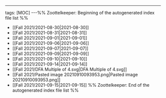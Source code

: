 ---
tags: [MOC]
---%% Zoottelkeeper: Beginning of the autogenerated index file list  %%
- [[Fall 2021/2021-08-30|2021-08-30]]
- [[Fall 2021/2021-08-31|2021-08-31]]
- [[Fall 2021/2021-09-01|2021-09-01]]
- [[Fall 2021/2021-09-06|2021-09-06]]
- [[Fall 2021/2021-09-07|2021-09-07]]
- [[Fall 2021/2021-09-09|2021-09-09]]
- [[Fall 2021/2021-09-10|2021-09-10]]
- [[Fall 2021/2021-09-14|2021-09-14]]
- [[Fall 2021/DFA Multiple of 4.svg|DFA Multiple of 4.svg]]
- [[Fall 2021/Pasted image 20210910093953.png|Pasted image 20210910093953.png]]
- [[Fall 2021/2021-09-15|2021-09-15]]
%% Zoottelkeeper: End of the autogenerated index file list  %%
